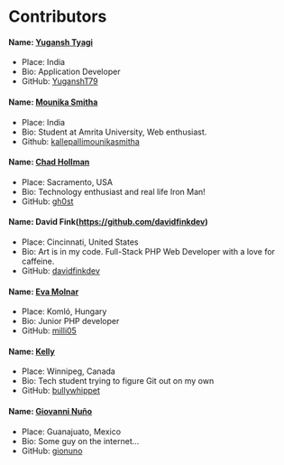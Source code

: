 # Contributors

#### Name: [Yugansh Tyagi](https://github.com/YuganshT79)
- Place: India  
- Bio: Application Developer  
- GitHub: [YuganshT79](https://github.com/YuganshT79)

#### Name: [Mounika Smitha](https://github.com/kallepallimounikasmitha)
- Place: India
- Bio: Student at Amrita University, Web enthusiast.
- Github: [kallepallimounikasmitha](https://github.com/kallepallimounikasmitha)

#### Name: [Chad Hollman](https://github.com/gh0st)  
- Place: Sacramento, USA
- Bio: Technology enthusiast and real life Iron Man!  
- GitHub: [gh0st](https://github.com/gh0st)  

#### Name: David Fink(https://github.com/davidfinkdev)
- Place: Cincinnati, United States
- Bio: Art is in my code. Full-Stack PHP Web Developer with a love for caffeine.
- GitHub: [davidfinkdev](https://github.com/davidfinkdev)

#### Name: [Eva Molnar](https://github.com/milli05)  
- Place: Komló, Hungary  
- Bio: Junior PHP developer  
- GitHub: [milli05](https://github.com/milli05)   

#### Name: [Kelly](https://github.com/bullywhippet)  
- Place: Winnipeg, Canada  
- Bio: Tech student trying to figure Git out on my own  
- GitHub: [bullywhippet](https://github.com/bullywhippet)  

#### Name: [Giovanni Nuño](https://github.com/gionuno)  
- Place: Guanajuato, Mexico  
- Bio: Some guy on the internet...  
- GitHub: [gionuno](https://github.com/gionuno)  
